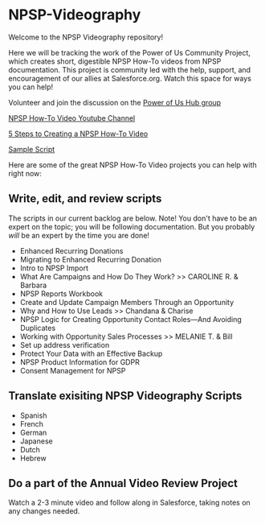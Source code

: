 # NPSP-Videography

Welcome to the NPSP Videography repository! 

Here we will be tracking the work of the Power of Us Community Project, which creates short, digestible NPSP How-To videos from NPSP documentation. This project is community led with the help, support, and encouragement of our allies at Salesforce.org. Watch this space for ways you can help!

Volunteer and join the discussion on the [Power of Us Hub group](https://powerofus.force.com/s/feed/0D51E00005GfhR2SAJ)

[NPSP How-To Video Youtube Channel](https://www.youtube.com/channel/UC8kDDLRZzDdOBS24al99Kag)

[5 Steps to Creating a NPSP How-To Video](https://docs.google.com/document/u/1/d/1zGtKyt2v8quwAJmXC3UQL3Dj07ltKosIJdH-Ldwy2MM/pub)

[Sample Script](https://docs.google.com/document/d/1uvOblGaCT5CYp9WavSy06AlfWdkGpqlU2BBg0rVMDvI/edit)

Here are some of the great NPSP How-To Video projects you can help with right now:

## Write, edit, and review scripts
The scripts in our current backlog are below. Note! You don't have to be an expert on the topic; you will be following documentation. But you probably *will* be an expert by the time you are done! 

* Enhanced Recurring Donations  
* Migrating to Enhanced Recurring Donation
* Intro to NPSP Import 
* What Are Campaigns and How Do They Work? >> CAROLINE R. & Barbara
* NPSP Reports Workbook 
* Create and Update Campaign Members Through an Opportunity
* Why and How to Use Leads >> Chandana & Charise
* NPSP Logic for Creating Opportunity Contact Roles—And Avoiding Duplicates
* Working with Opportunity Sales Processes >> MELANIE T. & Bill 
* Set up address verification
* Protect Your Data with an Effective Backup
* NPSP Product Information for GDPR
* Consent Management for NPSP 

## Translate exisiting NPSP Videography Scripts
* Spanish
* French
* German
* Japanese
* Dutch
* Hebrew

## Do a part of the Annual Video Review Project
Watch a 2-3 minute video and follow along in Salesforce, taking notes on any changes needed.
 
